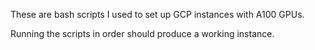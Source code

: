 These are bash scripts I used to set up GCP instances with A100 GPUs.

Running the scripts in order should produce a working instance.